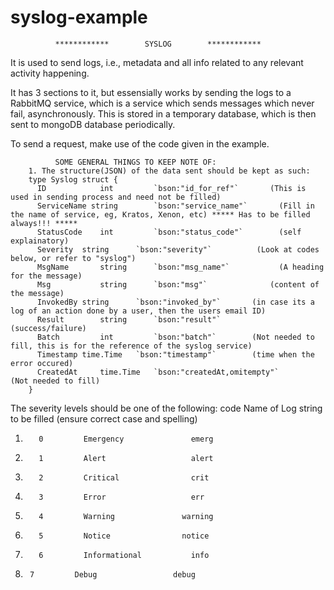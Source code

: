# syslog-example


              ************        SYSLOG        ************
It is used to send logs, i.e., metadata and all info related to any relevant activity happening.

It has 3 sections to it, but essensially works by sending the logs to a RabbitMQ service, which is a service which sends 
messages which never fail, asynchronously. This is stored in a temporary database, which is then sent to mongoDB database periodically.

To send a request, make use of the code given in the example. 



              SOME GENERAL THINGS TO KEEP NOTE OF:
        1. The structure(JSON) of the data sent should be kept as such:
        type Syslog struct {
          ID			int			`bson:"id_for_ref"`       (This is used in sending process and need not be filled)
          ServiceName string		`bson:"service_name"`       (Fill in the name of service, eg, Kratos, Xenon, etc) ***** Has to be filled always!!! *****
          StatusCode	int			`bson:"status_code"`        (self explainatory)
          Severity	string		`bson:"severity"`          (Look at codes below, or refer to "syslog") 
          MsgName		string		`bson:"msg_name"`           (A heading for the message)
          Msg			string		`bson:"msg"`              (content of the message)
          InvokedBy	string		`bson:"invoked_by"`       (in case its a log of an action done by a user, then the users email ID)
          Result		string		`bson:"result"`         (success/failure)
          Batch      	int    		`bson:"batch"`        (Not needed to fill, this is for the reference of the syslog service)
          Timestamp	time.Time	`bson:"timestamp"`        (time when the error occured)
          CreatedAt 	time.Time   `bson:"createdAt,omitempty"`       (Not needed to fill)
        }
        
The severity levels should be one of the following:
      code        Name of Log         string to be filled (ensure correct case and spelling)
1.  	  0         Emergency	            emerg
2.  	  1         Alert	                alert
3.  	  2         Critical	            crit		
4.  	  3         Error	                err	
5.  	  4         Warning	              warning	
6.  	  5         Notice	              notice		
7.  	  6         Informational	        info		 
8.      7         Debug	                debug
